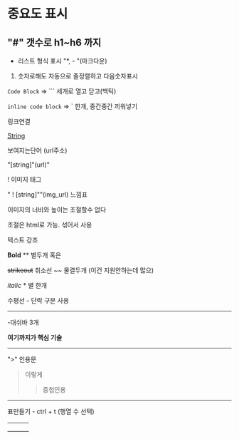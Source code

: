  # 중요도 표시

## "#" 갯수로 h1~h6 까지 



- 리스트 형식 표시 "*, - "(마크다운)



1. 숫자로해도 자동으로 줄정렬하고 다음숫자표시



```Code Block``` => ```   세개로 열고 닫고(백틱)

`inline code block` => ` 한개, 중간중간 끼워넣기 



링크연결

[String](url)

보여지는단어 (url주소)

"[string]"(url)" 



! 이미지 태그 

[//]: # (![string]&#40;img_url&#41;)

" ! [string]""(img_url)       느낌표       

이미지의 너비와 높이는 조절할수 없다 

조절은 html로 가능. 섞어서 사용    



텍스트 강조 

**Bold** ** 별두개 혹은

~~strikeout~~  취소선 ~~ 물결두개 (이건 지원안하는데 많으)

*italic*     * 별 한개 



수평선 - 단락 구분 사용 

---

-대쉬바 3개 



**여기까지가 핵심 기술**

---



">"  인용문 

> 이렇게 
>
> > 중첩인용





---

표만들기 - ctrl + t  (행열 수 선택)

|      |      |      |
| ---- | ---- | ---- |
|      |      |      |
|      |      |      |
|      |      |      |




